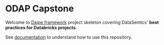 # ODAP Capstone

Welcome to [Daipe framework](https://daipe.ai/) project skeleton covering DataSentics' **best practices for Databricks projects**.

See [documentation](https://docs.daipe.ai/create-daipe-project/) to understand how to use this repository. 
